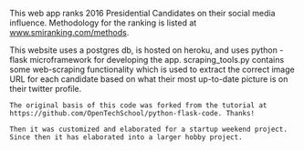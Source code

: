 
This web app ranks 2016 Presidential Candidates on their social media influence. Methodology for the ranking is listed at www.smiranking.com/methods. 

This website uses a postgres db, is hosted on heroku, and uses python -flask microframework for developing the app. 
scraping_tools.py contains some web-scraping functionality which is used to extract the correct image URL for each candidate based on what their most up-to-date picture is on their twitter profile. 

~~~~~~~~~
The original basis of this code was forked from the tutorial at https://github.com/OpenTechSchool/python-flask-code. Thanks!

Then it was customized and elaborated for a startup weekend project. Since then it has elaborated into a larger hobby project. 
